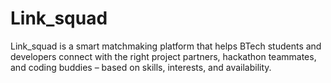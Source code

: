 # Link_squad
 Link_squad is a smart matchmaking platform that helps BTech students and developers connect with the right project partners, hackathon teammates, and coding buddies – based on skills, interests, and availability.

